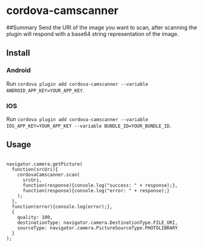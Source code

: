 # cordova-camscanner

##Summary
Send the URI of the image you want to scan, after scanning the plugin will respond with a base64 string representation of the image.

## Install

### Android
Run `cordova plugin add cordova-camscanner --variable ANDROID_APP_KEY=YOUR_APP_KEY`.

### IOS
Run `cordova plugin add cordova-camscanner --variable IOS_APP_KEY=YOUR_APP_KEY --variable BUNDLE_ID=YOUR_BUNDLE_ID`.

## Usage
```

navigator.camera.getPicture(
  function(srcUri){
    cordovaCamscanner.scan(
      srcUri,
      function(response){console.log("success: " + response);},
      function(response){console.log("error: " + response);}
    );
  },
  function(error){console.log(error);},
  {
    quality: 100,
    destinationType: navigator.camera.DestinationType.FILE_URI,
    sourceType: navigator.camera.PictureSourceType.PHOTOLIBRARY
  }
);

```
